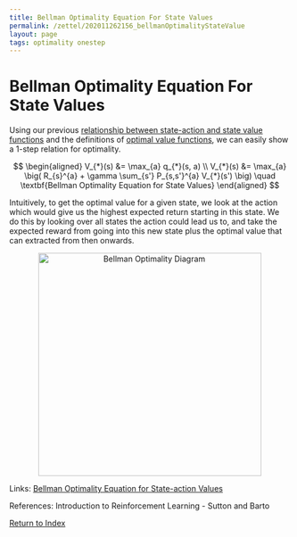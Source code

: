 ```yaml
---
title: Bellman Optimality Equation For State Values
permalink: /zettel/202011262156_bellmanOptimalityStateValue
layout: page
tags: optimality onestep
---
```

# Bellman Optimality Equation For State Values

Using our previous [relationship between state-action and state value functions](202011262125_stateActionTostatevalue) 
and the definitions of [optimal value functions](202011262033_optimalValueFunctions), 
we can easily show a 1-step relation for optimality.

$$
\begin{aligned}
V_{*}(s) &= \max_{a} q_{*}(s, a) \\
V_{*}(s) &= \max_{a} \big( R_{s}^{a} + \gamma \sum_{s'} P_{s,s'}^{a} V_{*}(s') \big) \quad \textbf{Bellman Optimality Equation for State Values}
\end{aligned}
$$

Intuitively, to get the optimal value for a given state, we look at the action which would give us the highest expected 
return starting in this state. We do this by looking over all states the action could lead us to, and take the expected 
reward from going into this new state plus the optimal value that can extracted from then onwards. 

<center><img src="https://miro.medium.com/max/1058/1*6YVaMjuJV2IuZb6y_Zpo2w.png"
     alt="Bellman Optimality Diagram"
     class="center"
     style="width: 400px;" /></center>

Links: [Bellman Optimality Equation for State-action Values](202011291755_bellmanOptimalityStateActionValue)

References: Introduction to Reinforcement Learning - Sutton and Barto

[Return to Index](index)
